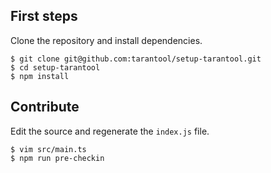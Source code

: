 ## First steps

Clone the repository and install dependencies.

```shell
$ git clone git@github.com:tarantool/setup-tarantool.git
$ cd setup-tarantool
$ npm install
```

## Contribute

Edit the source and regenerate the `index.js` file.

```shell
$ vim src/main.ts
$ npm run pre-checkin
```
